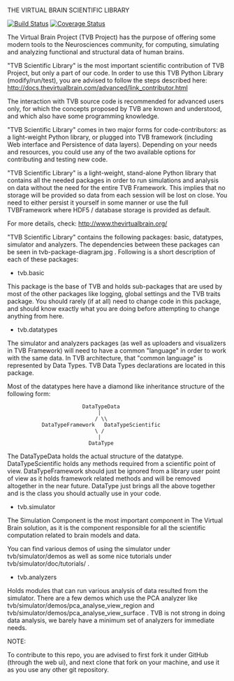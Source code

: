 THE VIRTUAL BRAIN SCIENTIFIC LIBRARY

[![Build Status](https://travis-ci.org/maedoc/tvb-library.svg?branch=trunk)](https://travis-ci.org/maedoc/tvb-library) [![Coverage Status](https://coveralls.io/repos/maedoc/tvb-library/badge.png)](https://coveralls.io/r/maedoc/tvb-library)


The Virtual Brain Project (TVB Project) has the purpose of offering some modern tools to the Neurosciences community, for computing, simulating and analyzing functional and structural data of human brains.

"TVB Scientific Library" is the most important scientific contribution of TVB Project, but only a part of our code. In order to use this TVB Python Library (modify/run/test), you are advised to follow the steps described here: 
http://docs.thevirtualbrain.com/advanced/link_contributor.html

The interaction with TVB source code is recommended for advanced users only, for which the concepts proposed by TVB are known and understood, and which also have some programming knowledge.

"TVB Scientific Library" comes in two major forms for code-contributors: as a light-weight Python library, or plugged into TVB framework (including Web interface and Persistence of data layers). Depending on your needs and resources, you could use any of the two available options for contributing and testing new code.

"TVB Scientific Library" is a light-weight, stand-alone Python library that contains all the needed packages in order to run simulations and analysis on data without the need for the entire TVB Framework. This implies that no storage will be provided so data from each session will be lost on close. You need to either persist it yourself in some manner or use the full TVBFramework where HDF5 / database storage is provided as default. 

For more details, check: http://www.thevirtualbrain.org/ 



"TVB Scientific Library" contains the following packages: basic, datatypes, simulator and analyzers. The dependencies between these packages can be seen in tvb-package-diagram.jpg . Following is a short description of each of these packages:


* tvb.basic 

This package is the base of TVB and holds sub-packages that are used by most of the other packages like logging, global settings and the TVB traits package. You should rarely (if at all) need to change code in this package, and should know exactly what you are doing before attempting to change anything from here. 


* tvb.datatypes

The simulator and analyzers packages (as well as uploaders and visualizers in TVB Framework) will need to have a common "language" in order to work with the same data. In TVB architecture, that "common language" is represented by Data Types. TVB Data Types declarations are located in this package. 

Most of the datatypes here have a diamond like inheritance structure of the following form:

                            DataTypeData
                                 |
                                / \\
               DataTypeFramework   DataTypeScientific
                                \ /
                                 |
                              DataType
                              
The DataTypeData holds the actual structure of the datatype. DataTypeScientific holds any methods required from a scientific point of view. DataTypeFramework should just be ignored from a library user point of view as it holds framework related methods and will be removed altogether in the near future. DataType just brings all the above together and is the class you should actually use in your code.


* tvb.simulator

The Simulation Component is the most important component in The Virtual Brain solution, as it is the component responsible for all the scientific computation related to brain models and data. 

You can find various demos of using the simulator under tvb/simulator/demos as well as some nice tutorials under tvb/simulator/doc/tutorials/ .


* tvb.analyzers

Holds modules that can run various analysis of data resulted from the simulator. There are a few demos which use the PCA analyzer like tvb/simulator/demos/pca_analyse_view_region and tvb/simulator/demos/pca_analyse_view_surface .
TVB is not strong in doing data analysis, we barely have a minimum set of analyzers for immediate needs.



NOTE:

To contribute to this repo, you are advised to first fork it under GitHub (through the web ui), and next clone that fork on your machine, and use it as you use any other git repository.


